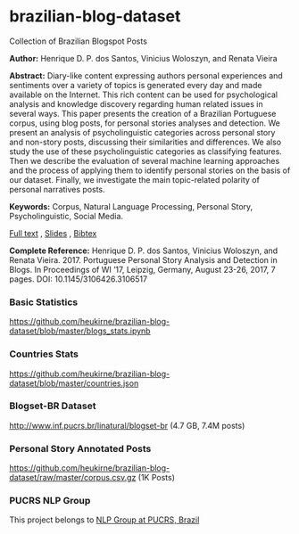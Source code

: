 # brazilian-blog-dataset
Collection of Brazilian Blogspot Posts

**Author:** Henrique D. P. dos Santos, Vinicius Woloszyn, and Renata Vieira

**Abstract:** Diary-like content expressing authors personal experiences and sentiments over a variety of topics is generated every day and made available on the Internet. This rich content can be used for psychological analysis and knowledge discovery regarding human related issues in several ways. This paper presents the creation of a Brazilian Portuguese corpus, using blog posts, for personal stories analyses and detection. We present an analysis of psycholinguistic categories across personal story and non-story posts, discussing their similarities and differences. We also study the use of these psycholinguistic categories as classifying features. Then we describe the evaluation of several machine learning approaches and the process of applying them to identify personal stories on the basis of our dataset. Finally, we investigate the main topic-related polarity of personal narratives posts.

**Keywords:** Corpus, Natural Language Processing, Personal Story, Psycholinguistic, Social Media.

[Full text](http://dl.acm.org/citation.cfm?id=3106517) , 
[Slides](https://github.com/heukirne/brazilian-blog-dataset/blob/master/slides.pdf) ,
[Bibtex](https://raw.githubusercontent.com/heukirne/brazilian-blog-dataset/master/santos2017portuguese.bib)

**Complete Reference:** Henrique D. P. dos Santos, Vinicius Woloszyn, and Renata Vieira. 2017. Portuguese Personal Story Analysis and Detection in Blogs. In Proceedings of WI ’17, Leipzig, Germany, August 23-26, 2017, 7 pages. DOI: 10.1145/3106426.3106517

### Basic Statistics
https://github.com/heukirne/brazilian-blog-dataset/blob/master/blogs_stats.ipynb

### Countries Stats
https://github.com/heukirne/brazilian-blog-dataset/blob/master/countries.json

### Blogset-BR Dataset
http://www.inf.pucrs.br/linatural/blogset-br (4.7 GB, 7.4M posts)

### Personal Story Annotated Posts
https://github.com/heukirne/brazilian-blog-dataset/raw/master/corpus.csv.gz (1K Posts)

### PUCRS NLP Group
This project belongs to [NLP Group at PUCRS, Brazil](http://www.inf.pucrs.br/linatural/)
